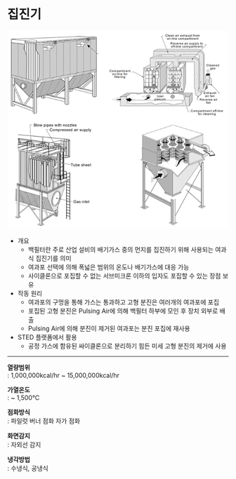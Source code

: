 # 집진기

![집진기](./post-tr-bf-01.png)

- 개요
  - 백필터란 주로 산업 설비의 배기가스 중의 먼지를 집진하기 위해 사용되는 여과식 집진기를 의미
  - 여과포 선택에 의해 폭넓은 범위의 온도나 배기가스에 대응 가능
  - 사이클론으로 포집할 수 없는 서브미크론 이하의 입자도 포집할 수 있는 장점 보유
- 작동 원리
  - 여과포의 구멍을 통해 가스는 통과하고 고형 분진은 여러개의 여과포에 포집
  - 포집된 고형 분진은 Pulsing Air에 의해 백필터 하부에 모인 후 장치 외부로 배출
  - Pulsing Air에 의해 분진이 제거된 여과포는 분진 포집에 재사용
- STED 플랫폼에서 활용
  - 공정 가스에 함유된 싸이클론으로 분리하기 힘든 미세 고형 분진의 제거에 사용

---

**열량범위**  
: 1,000,000kcal/hr ~ 15,000,000kcal/hr

**가열온도**  
: ~ 1,500℃

**점화방식**  
: 파일럿 버너 점화 자가 점화

**화면감지**  
: 자외선 감지

**냉각방법**  
: 수냉식, 공냉식
